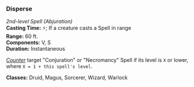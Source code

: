 ### Disperse
*2nd-level Spell (Abjuration)*  
**Casting Time:** ⚡; If a creature casts a Spell in range  
**Range:** 60 ft.  
**Components:** V, S  
**Duration:** Instantaneous  

*[Counter]* target "Conjuration" or "Necromancy" Spell if its level is `X` or lower, where `X = 1 + this spell's level`.

**Classes:** Druid, Magus, Sorcerer, Wizard, Warlock

[Counter]: ../../Rules/Spellcasting/Countering%20A%20Spell.md
